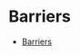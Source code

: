 # Barriers

- [Barriers](https://zookeeper.apache.org/doc/r3.5.3-beta/recipes.html#sc_recipes_eventHandles)
